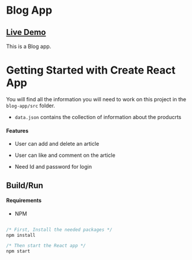 <h1> Blog App</h1>

## [Live Demo](https://blog-app-six-tawny.vercel.app/)

This is a Blog app.

# Getting Started with Create React App

You will find all the information you will need to work on this project in the `blog-app/src` folder.
- `data.json` contains the collection of information about the producrts

#### Features

- User can add and delete an article

- User can like and comment on the
  article

- Need Id and password for login


## Build/Run

#### Requirements

- NPM

```javascript

/* First, Install the needed packages */
npm install

/* Then start the React app */
npm start

```







































